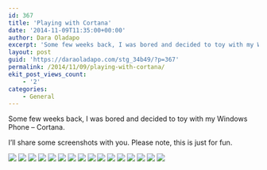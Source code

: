 ```yaml
---
id: 367
title: 'Playing with Cortana'
date: '2014-11-09T11:35:00+00:00'
author: Dara Oladapo
excerpt: 'Some few weeks back, I was bored and decided to toy with my Windows Phone – Cortana.'
layout: post
guid: 'https://daraoladapo.com/stg_34b49/?p=367'
permalink: /2014/11/09/playing-with-cortana/
ekit_post_views_count:
    - '2'
categories:
    - General
---
```


Some few weeks back, I was bored and decided to toy with my Windows Phone – Cortana.

I’ll share some screenshots with you. Please note, this is just for fun.

![](./blog-assets/2023/11/word-image-367-1.png) ![](./blog-assets/2023/11/word-image-367-2.png) ![](./blog-assets/2023/11/word-image-367-3.png) ![](./blog-assets/2023/11/word-image-367-4.png) ![](./blog-assets/2023/11/word-image-367-5.png) ![](./blog-assets/2023/11/word-image-367-6.png) ![](./blog-assets/2023/11/word-image-367-7.png) ![](./blog-assets/2023/11/word-image-367-8.png) ![](./blog-assets/2023/11/word-image-367-9.png) ![](./blog-assets/2023/11/word-image-367-10.png) ![](./blog-assets/2023/11/word-image-367-11.png) ![](./blog-assets/2023/11/word-image-367-12.png) ![](./blog-assets/2023/11/word-image-367-13.png) ![](./blog-assets/2023/11/word-image-367-14.png) ![](./blog-assets/2023/11/word-image-367-15.png) ![](./blog-assets/2023/11/word-image-367-16.png)